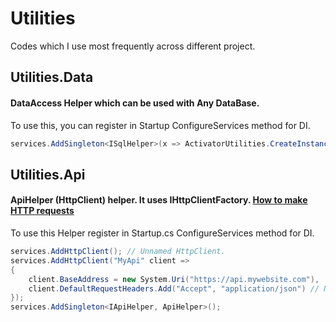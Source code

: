 # Utilities
Codes which I use most frequently across different project.

## Utilities.Data
#### DataAccess Helper which can be used with Any DataBase.

To use this, you can register in Startup ConfigureServices method for DI.
``` C#
services.AddSingleton<ISqlHelper>(x => ActivatorUtilities.CreateInstance<SqlHelper>(x, "Microsoft.Data.SqlClient", connectionString);
```


## Utilities.Api
#### ApiHelper (HttpClient) helper. It uses IHttpClientFactory. [How to make HTTP requests](https://docs.microsoft.com/en-us/aspnet/core/fundamentals/http-requests?view=aspnetcore-5.0 "How to use IHttpClientFactory and HttpClient to make the Http call.")

To use this Helper register in Startup.cs ConfigureServices method for DI.
``` C#
services.AddHttpClient(); // Unnamed HttpClient.
services.AddHttpClient("MyApi" client =>
{
    client.BaseAddress = new System.Uri("https://api.mywebsite.com"),
    client.DefaultRequestHeaders.Add("Accept", "application/json") // Not necessary
});
services.AddSingleton<IApiHelper, ApiHelper>();
```
